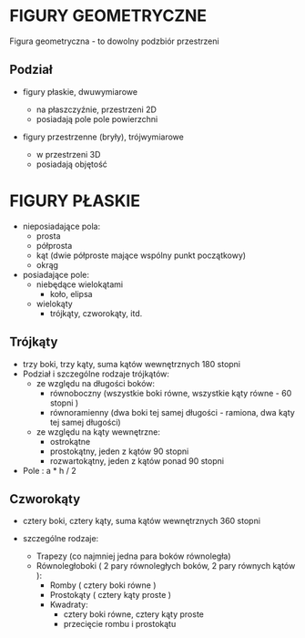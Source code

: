 # FIGURY GEOMETRYCZNE
  
Figura geometryczna - to dowolny podzbiór przestrzeni

## Podział
- figury płaskie, dwuwymiarowe
    - na płaszczyźnie, przestrzeni 2D
    - posiadają pole pole powierzchni
  
- figury przestrzenne (bryły), trójwymiarowe
    - w przestrzeni 3D
    -  posiadają objętość


# FIGURY PŁASKIE
- nieposiadające pola:
    - prosta
    - półprosta
    - kąt (dwie półproste mające wspólny punkt początkowy)
    - okrąg
- posiadające pole:
    - niebędące wielokątami
        - koło, elipsa
    - wielokąty
        - trójkąty, czworokąty, itd.
     
## Trójkąty
  - trzy boki, trzy kąty, suma kątów wewnętrznych 180 stopni
  - Podział i szczególne rodzaje trójkątów:
      - ze względu na długości boków:
        - równoboczny (wszystkie boki równe, wszystkie kąty równe - 60 stopni )
        - równoramienny (dwa boki tej samej długości - ramiona, dwa kąty tej samej długości)
      - ze względu na kąty wewnętrzne:
        - ostrokątne
        - prostokątny, jeden z kątów 90 stopni
        - rozwartokątny, jeden z kątów ponad 90 stopni
  - Pole : a * h / 2

## Czworokąty
  - cztery boki, cztery kąty, suma kątów wewnętrznych 360 stopni
    
  - szczególne rodzaje:
      - Trapezy (co najmniej jedna para boków równoległa)
      - Równoległoboki ( 2 pary równoległych boków, 2 pary równych kątów ):
          - Romby ( cztery boki równe )
          - Prostokąty ( cztery kąty proste )
          - Kwadraty:
              - cztery boki równe, cztery kąty proste 
              - przecięcie rombu i prostokątu
  
